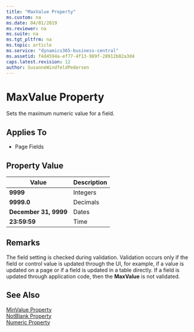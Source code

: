 ```yaml
---
title: "MaxValue Property"
ms.custom: na
ms.date: 04/01/2019
ms.reviewer: na
ms.suite: na
ms.tgt_pltfrm: na
ms.topic: article
ms.service: "dynamics365-business-central"
ms.assetid: f4d4594a-ef77-4f13-989f-28912b82a3d4
caps.latest.revision: 12
author: SusanneWindfeldPedersen
---
```


 

# MaxValue Property
Sets the maximum numeric value for a field.  
  
## Applies To  
  
-   Page Fields  
  
## Property Value  
  
|**Value**|**Description**|  
|---------|---------------|  
|**9999**|Integers|  
|**9999.0**|Decimals|  
|**December 31, 9999**|Dates|  
|**23:59:59**|Time|  
  
## Remarks  
 The field setting is checked during validation. Validation occurs only if the field or control value is updated through the UI, for example, if a value is updated on a page or if a field is updated in a table directly. If a field is updated through application code, then the **MaxValue** is not validated.  
  
## See Also  
 [MinValue Property](devenv-minvalue-property.md)   
 [NotBlank Property](devenv-notblank-property.md)   
 [Numeric Property](devenv-numeric-property.md)